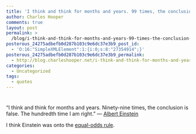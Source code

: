 ```yaml
---
title: 'I think and think for months and years. 99 times, the conclusion is false. The hundredth time I am right &#8211; Einstein'
author: Charles Hooper
comments: true
layout: post
permalink: >
  /blog/i-think-and-think-for-months-and-years-99-times-the-conclusion-is-false-the-hundredth-time-i-am-right-einstein/
posterous_24275adbefb0d287b103c9e6dc37e3b9_post_id:
  - 'O:16:"SimpleXMLElement":1:{i:0;s:8:"27354914";}'
posterous_24275adbefb0d287b103c9e6dc37e3b9_permalink:
  - http://blog.charleshooper.net/i-think-and-think-for-months-and-years-99-tim
categories:
  - Uncategorized
tags:
  - quotes
---
```

# 

“I think and think for months and years. Ninety-nine times, the conclusion is false. The hundredth time I am right.” — [Albert Einstein][1]

 [1]: http://nobelprize.org/nobel_prizes/physics/laureates/1921/einstein-bio.html

I think Einstein was onto the [equal-odds rule][2].  


 [2]: http://www.sebastianmarshall.com/?p=195